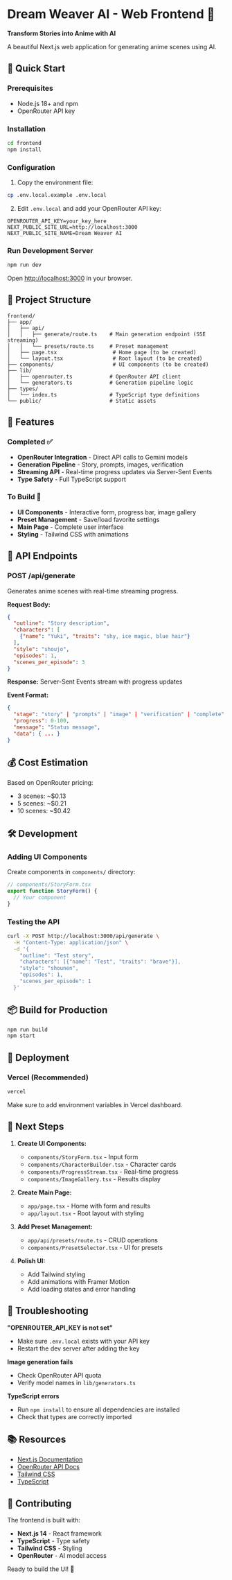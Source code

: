 # Dream Weaver AI - Web Frontend 🎨

**Transform Stories into Anime with AI**

A beautiful Next.js web application for generating anime scenes using AI.

## 🚀 Quick Start

### Prerequisites
- Node.js 18+ and npm
- OpenRouter API key

### Installation

```bash
cd frontend
npm install
```

### Configuration

1. Copy the environment file:
```bash
cp .env.local.example .env.local
```

2. Edit `.env.local` and add your OpenRouter API key:
```env
OPENROUTER_API_KEY=your_key_here
NEXT_PUBLIC_SITE_URL=http://localhost:3000
NEXT_PUBLIC_SITE_NAME=Dream Weaver AI
```

### Run Development Server

```bash
npm run dev
```

Open [http://localhost:3000](http://localhost:3000) in your browser.

## 📁 Project Structure

```
frontend/
├── app/
│   ├── api/
│   │   ├── generate/route.ts    # Main generation endpoint (SSE streaming)
│   │   └── presets/route.ts     # Preset management
│   ├── page.tsx                  # Home page (to be created)
│   └── layout.tsx                # Root layout (to be created)
├── components/                   # UI components (to be created)
├── lib/
│   ├── openrouter.ts            # OpenRouter API client
│   └── generators.ts            # Generation pipeline logic
├── types/
│   └── index.ts                 # TypeScript type definitions
└── public/                      # Static assets
```

## 🎨 Features

### Completed ✅
- **OpenRouter Integration** - Direct API calls to Gemini models
- **Generation Pipeline** - Story, prompts, images, verification
- **Streaming API** - Real-time progress updates via Server-Sent Events
- **Type Safety** - Full TypeScript support

### To Build 🚧
- **UI Components** - Interactive form, progress bar, image gallery
- **Preset Management** - Save/load favorite settings
- **Main Page** - Complete user interface
- **Styling** - Tailwind CSS with animations

## 🔧 API Endpoints

### POST /api/generate
Generates anime scenes with real-time streaming progress.

**Request Body:**
```json
{
  "outline": "Story description",
  "characters": [
    {"name": "Yuki", "traits": "shy, ice magic, blue hair"}
  ],
  "style": "shoujo",
  "episodes": 1,
  "scenes_per_episode": 3
}
```

**Response:** Server-Sent Events stream with progress updates

**Event Format:**
```json
{
  "stage": "story" | "prompts" | "image" | "verification" | "complete",
  "progress": 0-100,
  "message": "Status message",
  "data": { ... }
}
```

## 💰 Cost Estimation

Based on OpenRouter pricing:
- 3 scenes: ~$0.13
- 5 scenes: ~$0.21
- 10 scenes: ~$0.42

## 🛠️ Development

### Adding UI Components

Create components in `components/` directory:
```typescript
// components/StoryForm.tsx
export function StoryForm() {
  // Your component
}
```

### Testing the API

```bash
curl -X POST http://localhost:3000/api/generate \
  -H "Content-Type: application/json" \
  -d '{
    "outline": "Test story",
    "characters": [{"name": "Test", "traits": "brave"}],
    "style": "shounen",
    "episodes": 1,
    "scenes_per_episode": 1
  }'
```

## 📦 Build for Production

```bash
npm run build
npm start
```

## 🚀 Deployment

### Vercel (Recommended)
```bash
vercel
```

Make sure to add environment variables in Vercel dashboard.

## 🎯 Next Steps

1. **Create UI Components:**
   - `components/StoryForm.tsx` - Input form
   - `components/CharacterBuilder.tsx` - Character cards
   - `components/ProgressStream.tsx` - Real-time progress
   - `components/ImageGallery.tsx` - Results display

2. **Create Main Page:**
   - `app/page.tsx` - Home with form and results
   - `app/layout.tsx` - Root layout with styling

3. **Add Preset Management:**
   - `app/api/presets/route.ts` - CRUD operations
   - `components/PresetSelector.tsx` - UI for presets

4. **Polish UI:**
   - Add Tailwind styling
   - Add animations with Framer Motion
   - Add loading states and error handling

## 🐛 Troubleshooting

**"OPENROUTER_API_KEY is not set"**
- Make sure `.env.local` exists with your API key
- Restart the dev server after adding the key

**Image generation fails**
- Check OpenRouter API quota
- Verify model names in `lib/generators.ts`

**TypeScript errors**
- Run `npm install` to ensure all dependencies are installed
- Check that types are correctly imported

## 📚 Resources

- [Next.js Documentation](https://nextjs.org/docs)
- [OpenRouter API Docs](https://openrouter.ai/docs)
- [Tailwind CSS](https://tailwindcss.com/docs)
- [TypeScript](https://www.typescriptlang.org/docs)

## 🤝 Contributing

The frontend is built with:
- **Next.js 14** - React framework
- **TypeScript** - Type safety
- **Tailwind CSS** - Styling
- **OpenRouter** - AI model access

Ready to build the UI! 🎨